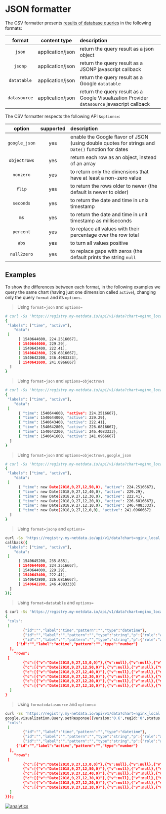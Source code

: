 # JSON formatter

The CSV formatter presents [results of database queries](../../queries) in the following formats:

| format       | content type     | description|
|:----:|:----------:|:----------|
| `json`       | application/json | return the query result as a json object|
| `jsonp`      | application/json | return the query result as a JSONP javascript callback|
| `datatable`  | application/json | return the query result as a Google `datatable`|
| `datasource` | application/json | return the query result as a Google Visualization Provider `datasource` javascript callback|

The CSV formatter respects the following API `&options=`:

| option        | supported | description|
|:----:|:-------:|:----------|
| `google_json` | yes       | enable the Google flavor of JSON (using double quotes for strings and `Date()` function for dates|
| `objectrows`  | yes       | return each row as an object, instead of an array|
| `nonzero`     | yes       | to return only the dimensions that have at least a non-zero value|
| `flip`        | yes       | to return the rows older to newer (the default is newer to older)|
| `seconds`     | yes       | to return the date and time in unix timestamp|
| `ms`          | yes       | to return the date and time in unit timestamp as milliseconds|
| `percent`     | yes       | to replace all values with their percentage over the row total|
| `abs`         | yes       | to turn all values positive|
| `null2zero`   | yes       | to replace gaps with zeros (the default prints the string `null`|

## Examples

To show the differences between each format, in the following examples we query the same
chart (having just one dimension called `active`), changing only the query `format` and its `options`.

> Using `format=json` and `options=`

```bash
# curl -Ss 'https://registry.my-netdata.io/api/v1/data?chart=nginx_local.connections&after=-3600&points=6&group=average&format=json&options='
{
 "labels": ["time", "active"],
    "data":
 [
      [ 1540644600, 224.2516667],
      [ 1540644000, 229.29],
      [ 1540643400, 222.41],
      [ 1540642800, 226.6816667],
      [ 1540642200, 246.4083333],
      [ 1540641600, 241.0966667]
  ]
}
```

> Using `format=json` and `options=objectrows`

```bash
# curl -Ss 'https://registry.my-netdata.io/api/v1/data?chart=nginx_local.connections&after=-3600&points=6&group=average&format=json&options=objectrows'
{
 "labels": ["time", "active"],
    "data":
 [
      { "time": 1540644600, "active": 224.2516667},
      { "time": 1540644000, "active": 229.29},
      { "time": 1540643400, "active": 222.41},
      { "time": 1540642800, "active": 226.6816667},
      { "time": 1540642200, "active": 246.4083333},
      { "time": 1540641600, "active": 241.0966667}
  ]
}
```

> Using `format=json` and `options=objectrows,google_json`

```bash
# curl -Ss 'https://registry.my-netdata.io/api/v1/data?chart=nginx_local.connections&after=-3600&points=6&group=average&formatjson&options=objectrows,google_json'
{
 "labels": ["time", "active"],
    "data":
 [
      { "time": new Date(2018,9,27,12,50,0), "active": 224.2516667},
      { "time": new Date(2018,9,27,12,40,0), "active": 229.29},
      { "time": new Date(2018,9,27,12,30,0), "active": 222.41},
      { "time": new Date(2018,9,27,12,20,0), "active": 226.6816667},
      { "time": new Date(2018,9,27,12,10,0), "active": 246.4083333},
      { "time": new Date(2018,9,27,12,0,0), "active": 241.0966667}
  ]
}
```

> Using `format=jsonp` and `options=`

```bash
curl -Ss 'https://registry.my-netdata.io/api/v1/data?chart=nginx_local.connections&after=-3600&points=6&group=average&formjsonp&options='
callback({
 "labels": ["time", "active"],
    "data":
 [
      [ 1540645200, 235.885],
      [ 1540644600, 224.2516667],
      [ 1540644000, 229.29],
      [ 1540643400, 222.41],
      [ 1540642800, 226.6816667],
      [ 1540642200, 246.4083333]
  ]
});
```

> Using `format=datatable` and `options=`

```bash
$ curl -Ss 'https://registry.my-netdata.io/api/v1/data?chart=nginx_local.connections&after=-3600&points=6&group=average&formdatatable&options='
{
 "cols":
 [
        {"id":"","label":"time","pattern":"","type":"datetime"},
        {"id":"","label":"","pattern":"","type":"string","p":{"role":"annotation"}},
        {"id":"","label":"","pattern":"","type":"string","p":{"role":"annotationText"}},
     {"id":"","label":"active","pattern":"","type":"number"}
  ],
    "rows":
 [
        {"c":[{"v":"Date(2018,9,27,13,0,0)"},{"v":null},{"v":null},{"v":235.885}]},
        {"c":[{"v":"Date(2018,9,27,12,50,0)"},{"v":null},{"v":null},{"v":224.2516667}]},
        {"c":[{"v":"Date(2018,9,27,12,40,0)"},{"v":null},{"v":null},{"v":229.29}]},
        {"c":[{"v":"Date(2018,9,27,12,30,0)"},{"v":null},{"v":null},{"v":222.41}]},
        {"c":[{"v":"Date(2018,9,27,12,20,0)"},{"v":null},{"v":null},{"v":226.6816667}]},
        {"c":[{"v":"Date(2018,9,27,12,10,0)"},{"v":null},{"v":null},{"v":246.4083333}]}
  ]
}
```

> Using `format=datasource` and `options=`

```bash
curl -Ss 'https://registry.my-netdata.io/api/v1/data?chart=nginx_local.connections&after=-3600&points=6&group=average&format=datasource&options='
google.visualization.Query.setResponse({version:'0.6',reqId:'0',status:'ok',sig:'1540645368',table:{
 "cols":
 [
        {"id":"","label":"time","pattern":"","type":"datetime"},
        {"id":"","label":"","pattern":"","type":"string","p":{"role":"annotation"}},
        {"id":"","label":"","pattern":"","type":"string","p":{"role":"annotationText"}},
     {"id":"","label":"active","pattern":"","type":"number"}
  ],
    "rows":
 [
        {"c":[{"v":"Date(2018,9,27,13,0,0)"},{"v":null},{"v":null},{"v":235.885}]},
        {"c":[{"v":"Date(2018,9,27,12,50,0)"},{"v":null},{"v":null},{"v":224.2516667}]},
        {"c":[{"v":"Date(2018,9,27,12,40,0)"},{"v":null},{"v":null},{"v":229.29}]},
        {"c":[{"v":"Date(2018,9,27,12,30,0)"},{"v":null},{"v":null},{"v":222.41}]},
        {"c":[{"v":"Date(2018,9,27,12,20,0)"},{"v":null},{"v":null},{"v":226.6816667}]},
        {"c":[{"v":"Date(2018,9,27,12,10,0)"},{"v":null},{"v":null},{"v":246.4083333}]}
  ]
}});
```

[![analytics](https://www.google-analytics.com/collect?v=1&aip=1&t=pageview&_s=1&ds=github&dr=https%3A%2F%2Fgithub.com%2Fnetdata%2Fnetdata&dl=https%3A%2F%2Fmy-netdata.io%2Fgithub%2Fweb%2Fapi%2Fformatters%2Fjson%2FREADME&_u=MAC~&cid=5792dfd7-8dc4-476b-af31-da2fdb9f93d2&tid=UA-64295674-3)](<>)
